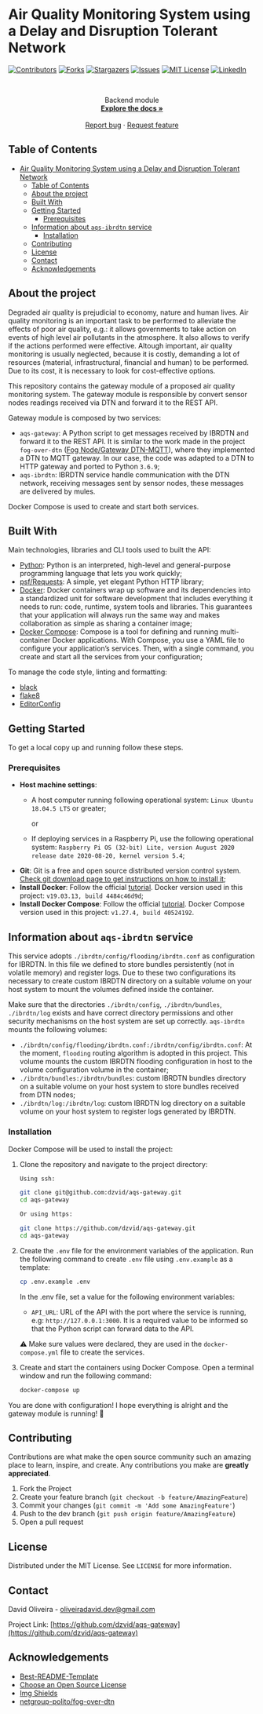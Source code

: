 # Air Quality Monitoring System using a Delay and Disruption Tolerant Network 
<!--
*** Thanks for checking out this README Template. If you have a suggestion that would
*** make this better, please fork the repo and create a pull request or simply open
*** an issue with the tag "enhancement".
*** Thanks again! Now go create something AMAZING! :D
-->

<!-- PROJECT SHIELDS -->
<!--
*** I'm using markdown "reference style" links for readability.
*** Reference links are enclosed in brackets [ ] instead of parentheses ( ).
*** See the bottom of this document for the declaration of the reference variables
*** for contributors-url, forks-url, etc. This is an optional, concise syntax you may use.
*** https://www.markdownguide.org/basic-syntax/#reference-style-links
-->

[![Contributors][contributors-shield]][contributors-url]
[![Forks][forks-shield]][forks-url]
[![Stargazers][stars-shield]][stars-url]
[![Issues][issues-shield]][issues-url]
[![MIT License][license-shield]][license-url]
[![LinkedIn][linkedin-shield]][linkedin-url]

<!-- PROJECT LOGO -->

<br />
<p align="center">
  <p align="center">
    Backend module
    <br />
    <a href="https://github.com/dzvid/aqs-gateway"><strong>Explore the docs »</strong></a>
    <br />
    <br />
    <!-- <a href="https://tukno-aqs-gateway.herokuapp.com/">View Demo</a>
    · -->
    <a href="https://github.com/dzvid/aqs-gateway/issues">Report bug</a>
    ·
    <a href="https://github.com/dzvid/aqs-gateway/issues">Request feature</a>
  </p>
</p>

<!-- TABLE OF CONTENTS -->

## Table of Contents

- [Air Quality Monitoring System using a Delay and Disruption Tolerant Network](#air-quality-monitoring-system-using-a-delay-and-disruption-tolerant-network)
  - [Table of Contents](#table-of-contents)
  - [About the project](#about-the-project)
  - [Built With](#built-with)
  - [Getting Started](#getting-started)
    - [Prerequisites](#prerequisites)
  - [Information about `aqs-ibrdtn` service](#information-about-aqs-ibrdtn-service)
    - [Installation](#installation)
  - [Contributing](#contributing)
  - [License](#license)
  - [Contact](#contact)
  - [Acknowledgements](#acknowledgements)

<!-- ABOUT THE PROJECT -->

## About the project

Degraded air quality is prejudicial to economy, nature and human lives.  Air quality monitoring is an important task to be performed to alleviate the effects of poor air quality, e.g.: it allows governments to take action on events of high level air pollutants in the atmosphere. It also allows to verify if the actions performed were effective.
Altough important, air quality monitoring is usually neglected, because it is costly, demanding a lot of resources (material, infrastructural, financial and human) to be performed. 
Due to its cost, it is necessary to look for cost-effective options.

<!--
Degraded air quality is prejudicial to economy, nature and human lives.  Air quality monitoring is an important task to be performed to alleviate the effects of poor air quality, but it demands a lot of resources (material, infrastructural , financial and human) to be performed, so its necessary to look for cost-effective options.
Continuous air quality monitoring allows governments to take action on events of high level air pollutants in the atmosphere. It also allows to verify if the actions performed were effective. 
Open access to air monitored data is another important issue necessary to be addressed, it allows population to be aware about the current levels of pollutants and possible effects of it in their lives.
 -->
This repository contains the gateway module of a proposed air quality monitoring system. The gateway module is responsible by convert sensor nodes readings received via DTN and forward it to the REST API. 

Gateway module is composed by two services: 
- `aqs-gateway`: A Python script to get messages received by IBRDTN and forward it to the REST API. It is similar to the work made in the project `fog-over-dtn` ([Fog Node/Gateway DTN-MQTT](https://github.com/netgroup-polito/fog-over-dtn/tree/master/Fog%20Node/Gateway%20DTN-MQTT)), where they implemented a DTN to MQTT gateway. In our case, the code was adapted to a DTN to HTTP gateway and ported to Python `3.6.9`;   
- `aqs-ibrdtn`: IBRDTN service handle communication with the DTN network, receiving messages sent by sensor nodes, these messages are delivered by mules.

Docker Compose is used to create and start both services. 

## Built With

Main technologies, libraries and CLI tools used to built the API:

- [Python](https://www.python.org/): Python is an interpreted, high-level and general-purpose programming language that lets you work quickly;
- [psf/Requests](https://github.com/psf/requests): A simple, yet elegant Python HTTP library;
- [Docker](https://www.docker.com/): Docker containers wrap up software and its dependencies into a standardized unit for software development that includes everything it needs to run: code, runtime, system tools and libraries. This guarantees that your application will always run the same way and makes collaboration as simple as sharing a container image;
- [Docker Compose](https://docs.docker.com/compose/): Compose is a tool for defining and running multi-container Docker applications. With Compose, you use a YAML file to configure your application’s services. Then, with a single command, you create and start all the services from your configuration;

To manage the code style, linting and formatting:

- [black](https://github.com/eslint/eslint)
- [flake8](https://github.com/prettier/prettier)
- [EditorConfig](https://editorconfig.org/)

<!-- GETTING STARTED -->

## Getting Started

To get a local copy up and running follow these steps.

### Prerequisites
 - **Host machine settings**:
    - A host computer running following operational system: `Linux Ubuntu 18.04.5 LTS` or greater; 

      or

    - If deploying services in a Raspberry Pi, use the following operational system: `Raspberry Pi OS (32-bit) Lite, version August 2020 release date 2020-08-20, kernel version 5.4`; 
- **Git**: Git is a free and open source distributed version control system. [Check git download page to get instructions on how to install it](https://git-scm.com/download/linux);
- **Install Docker**: Follow the official [tutorial](https://docs.docker.com/install/). Docker version used in this project: `v19.03.13, build 4484c46d9d`;
- **Install Docker Compose**: Follow the official [tutorial](https://docs.docker.com/compose/). Docker Compose version used in this project: `v1.27.4, build 40524192`.

## Information about `aqs-ibrdtn` service
This service adopts `./ibrdtn/config/flooding/ibrdtn.conf` as configuration for IBRDTN. In this file we defined to store bundles persistently (not in volatile memory) and register logs. Due to these two configurations its necessary to create custom IBRDTN directory on a suitable volume on your host system to mount the volumes defined inside the container.

Make sure that the directories `./ibrdtn/config`, `./ibrdtn/bundles`, `./ibrdtn/log` exists and have correct directory permissions and other security mechanisms on the host system are set up correctly. `aqs-ibrdtn` mounts the following volumes: 
  - `./ibrdtn/config/flooding/ibrdtn.conf:/ibrdtn/config/ibrdtn.conf`: At the moment, `flooding` routing algorithm is adopted in this project. This volume mounts the custom IBRDTN flooding configuration in host to the volume configuration volume in the container;
  - `./ibrdtn/bundles:/ibrdtn/bundles`: custom IBRDTN bundles directory on a suitable volume on your host system to store bundles received from DTN nodes;
  - `./ibrdtn/log:/ibrdtn/log`: custom IBRDTN log directory on a suitable volume on your host system to register logs generated by IBRDTN.
 
### Installation

Docker Compose will be used to install the project:

1. Clone the repository and navigate to the project directory:

   ```sh
   Using ssh:

   git clone git@github.com:dzvid/aqs-gateway.git
   cd aqs-gateway

   Or using https:

   git clone https://github.com/dzvid/aqs-gateway.git
   cd aqs-gateway
   ```

2. Create the `.env` file for the environment variables of the application. Run the following command to create `.env` file using `.env.example` as a template:
    ```sh
    cp .env.example .env
    ```

    In the .env file, set a value for the following environment variables:
   - `API_URL`: URL of the API with the port where the service is running, e.g: `http://127.0.0.1:3000`. It is a required value to be informed so that the Python script can forward data to the API.

   :warning: Make sure values were declared, they are used in the `docker-compose.yml` file to create the services.

3. Create and start the containers using Docker Compose. Open a terminal window and run the following command:

   ```sh
   docker-compose up
   ```

You are done with configuration! I hope everything is alright and the gateway module is running! :tada:

<!-- USAGE EXAMPLES -->

<!-- ## Usage

Use this space to show useful examples of how a project can be used. Additional screenshots, code examples and demos work well in this space. You may also link to more resources.

_For more examples, please refer to the [Documentation](https://example.com)_ -->

<!-- ROADMAP -->

<!-- ## Roadmap

See the [open issues](https://github.com/dzvid/aqs-gateway/issues) for a list of proposed features (and known issues). -->

<!-- CONTRIBUTING -->

## Contributing

Contributions are what make the open source community such an amazing place to learn, inspire, and create. Any contributions you make are **greatly appreciated**.

1. Fork the Project
2. Create your feature branch (`git checkout -b feature/AmazingFeature`)
3. Commit your changes (`git commit -m 'Add some AmazingFeature'`)
4. Push to the dev branch (`git push origin feature/AmazingFeature`)
5. Open a pull request

<!-- LICENSE -->

## License

Distributed under the MIT License. See `LICENSE` for more information.

<!-- CONTACT -->

## Contact

David Oliveira - oliveiradavid.dev@gmail.com

Project Link: [https://github.com/dzvid/aqs-gateway](https://github.com/dzvid/aqs-gateway)

<!-- ACKNOWLEDGEMENTS -->

## Acknowledgements

- [Best-README-Template](https://github.com/othneildrew/Best-README-Template)
- [Choose an Open Source License](https://choosealicense.com)
- [Img Shields](https://shields.io)
- [netgroup-polito/fog-over-dtn](https://github.com/netgroup-polito/fog-over-dtn)

<!-- MARKDOWN LINKS & IMAGES -->
<!-- https://www.markdownguide.org/basic-syntax/#reference-style-links -->

[contributors-shield]: https://img.shields.io/github/contributors/dzvid/aqs-gateway.svg?style=flat-square
[contributors-url]: https://github.com/dzvid/aqs-gateway/graphs/contributors
[forks-shield]: https://img.shields.io/github/forks/dzvid/aqs-gateway.svg?style=flat-square
[forks-url]: https://github.com/dzvid/aqs-gateway/network/members
[stars-shield]: https://img.shields.io/github/stars/dzvid/aqs-gateway.svg?style=flat-square
[stars-url]: https://github.com/dzvid/aqs-gateway/stargazers
[issues-shield]: https://img.shields.io/github/issues/dzvid/aqs-gateway.svg?style=flat-square
[issues-url]: https://github.com/dzvid/aqs-gateway/issues
[license-shield]: https://img.shields.io/github/license/dzvid/aqs-gateway.svg?style=flat-square
[license-url]: https://github.com/dzvid/aqs-gateway/blob/master/LICENSE.txt
[linkedin-shield]: https://img.shields.io/badge/-LinkedIn-black.svg?style=flat-square&logo=linkedin&colorB=555
[linkedin-url]: https://linkedin.com/in/dzvid